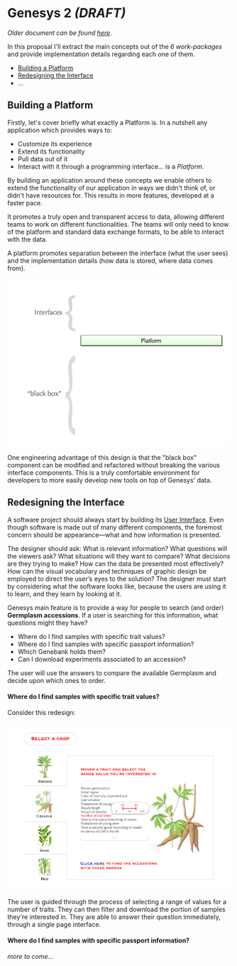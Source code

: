 # Genesys 2 *(DRAFT)*

*Older document can be found [here](proposal.html)*.

In this proposal I'll extract the main concepts out of the *6 work-packages* and provide implementation details regarding each one of them.

- [Building a Platform](#platform)
- [Redesigning the Interface](#ui)
- ...

## <a name="platform"></a> Building a Platform

Firstly, let's cover briefly what exactly a Platform is. In a nutshell any application which provides ways to:

- Customize its experience
- Extend its functionality
- Pull data out of it
- Interact with it through a programming interface… is a *Platform*.

By building an application around these concepts we enable others to extend the functionality of our application in ways we didn't think of, or didn't have resources for. This results in more features, developed at a faster pace.

It promotes a truly open and transparent access to data, allowing different teams to work on different functionalities. The teams will only need to know of the platform and standard data exchange formats, to be able to interact with the data. 

A platform promotes separation between the interface (what the user sees) and the implementation details (how data is stored, where data comes from). 

![img](platform.001.jpg)

One engineering advantage of this design is that the "black box" component can be modified and refactored without breaking the various interface components. This is a truly comfortable environment for developers to more easily develop new tools on top of Genesys' data.

## <a name="ui"></a> Redesigning the Interface

A software project should always start by building its [User Interface](http://en.wikipedia.org/wiki/User_interface). Even though software is made out of many different components, the foremost concern should be appearance—what and how information is presented.

The designer should ask: What is relevant information? What questions will the viewers ask? What situations will they want to compare? What decisions are they trying to make? How can the data be presented most effectively? How can the visual vocabulary and techniques of graphic design be employed to direct the user’s eyes to the solution? The designer must start by considering what the software looks like, because the users are using it to learn, and they learn by looking at it.

Genesys main feature is to provide a way for people to search (and order) **Germplasm accessions**. If a user is searching for this information, what questions might they have? 

- Where do I find samples with specific trait values?
- Where do I find samples with specific passport information?
- Which Genebank holds them?
- Can I download experiments associated to an accession?

The user will use the answers to compare the available Germplasm and decide upon which ones to order.

#### Where do I find samples with specific trait values? 

Consider this redesign:

![img](traits.jpg)    

The user is guided through the process of selecting a range of values for a number of traits. They can then filter and download the portion of samples they're interested in. They are able to answer their question immediately, through a single page interface.

#### Where do I find samples with specific passport information?


*more to come…* 